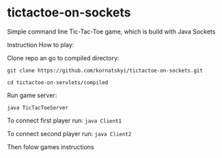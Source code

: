 # tictactoe-on-sockets

Simple command line Tic-Tac-Toe game, which is build with Java Sockets

Instruction How to play:

Clone repo an go to compiled directory:

```git clone https://github.com/kornatskyi/tictactoe-on-sockets.git```

```cd tictactoe-on-servlets/compiled```

Run game server:

```java TicTacToeServer```

To connect first player run:
```java Client1```

To connect second player run:
```java Client2```

Then folow games instructions



